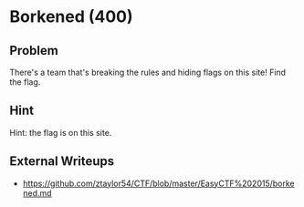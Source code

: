 # Borkened (400)

## Problem

There's a team that's breaking the rules and hiding flags on this site! Find the flag.

## Hint

Hint: the flag is on this site.

## External Writeups

* https://github.com/ztaylor54/CTF/blob/master/EasyCTF%202015/borkened.md
